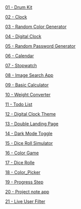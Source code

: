 <a href = "https://github.com/7manwon/JavaScript-Projects/tree/main/Drum%20Kit"> 01 - Drum Kit </a>

<a href = "https://github.com/7manwon/JavaScript-Projects/tree/main/Clock"> 02 - Clock </a>

<a href = "https://github.com/7manwon/JavaScript-Projects/tree/main/Random%20Color%20Generator"> 03 - Random Color Generator </a>

<a href = "https://github.com/7manwon/JavaScript-Projects/tree/main/Digital%20Clock"> 04 - Digital Clock </a>

<a href = "https://github.com/7manwon/JavaScript-Projects/tree/main/Random%20Password%20Generator"> 05 - Random Password Generator </a>

<a href = "https://github.com/7manwon/JavaScript-Projects/tree/main/Calendar"> 06 - Calendar </a>

<a href = "https://github.com/7manwon/JavaScript-Projects/tree/main/Stopwatch"> 07 - Stopwatch </a>

<a href = "https://github.com/7manwon/JavaScript-Projects/tree/main/Image%20Search%20App"> 08 - Image Search App </a>

<a href = "https://github.com/7manwon/JavaScript-Projects/tree/main/Basic%20Calculator"> 09 - Basic Calculator </a>

<a href = "https://github.com/7manwon/JavaScript-Projects/tree/main/Weight%20Converter"> 10 - Weight Converter </a>

<a href = "https://github.com/7manwon/JavaScript-Projects/tree/main/Todo%20List"> 11 - Todo List </a>

<a href = "https://github.com/7manwon/JavaScript-Projects/tree/main/Digital%20Clock%20Theme"> 12 - Digital Clock Theme </a>

<a href = "https://github.com/7manwon/JavaScript-Projects/tree/main/Double%20Landing%20Page"> 13 - Double Landing Page </a>

<a href = "https://github.com/7manwon/JavaScript-Projects/tree/main/Dark%20Mode%20Toggle"> 14 - Dark Mode Toggle </a>

<a href = "https://github.com/7manwon/JavaScript-Projects/tree/main/Dice%20Roll%20Simulator"> 15 - Dice Roll Simulator </a>

<a href = "https://github.com/7manwon/JavaScript-Projects/tree/main/Color%20Game"> 16 - Color Game </a>

<a href = "https://github.com/7manwon/JavaScript-Projects/tree/main/Dice%20Rolle"> 17 - Dice Rolle </a>

<a href = "https://github.com/7manwon/JavaScript-Projects/tree/main/Color_Picker"> 18 - Color_Picker </a>

<a href = "https://github.com/7manwon/JavaScript-Projects/tree/main/Progress%20Step"> 19 - Progress Step </a>

<a href = "https://github.com/7manwon/JavaScript-Projects/tree/main/Project%20note%20app"> 20 - Project note app </a>

<a href = "https://github.com/7manwon/JavaScript-Projects/tree/main/Live%20User%20Filter"> 21 - Live User Filter </a>
